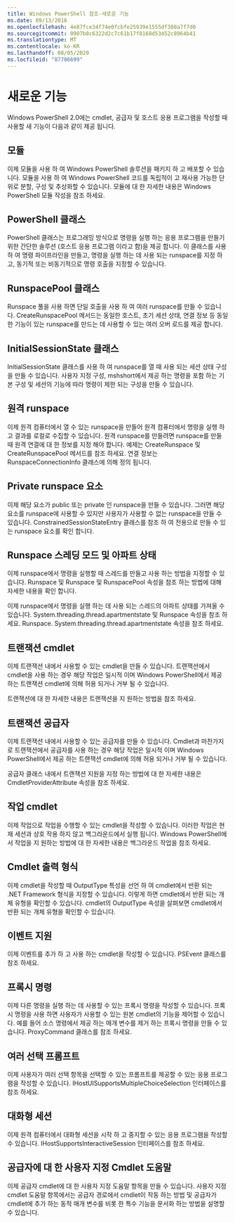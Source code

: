 ```yaml
---
title: Windows PowerShell 참조-새로운 기능
ms.date: 09/13/2016
ms.openlocfilehash: 4e87fce34f74e0fcbfe25939e1555df308a7f7d0
ms.sourcegitcommit: 0907b8c6322d2c7c61b17f8168d53452c8964b41
ms.translationtype: MT
ms.contentlocale: ko-KR
ms.lasthandoff: 08/05/2020
ms.locfileid: "87786699"
---
```

# <a name="whats-new"></a>새로운 기능

Windows PowerShell 2.0에는 cmdlet, 공급자 및 호스트 응용 프로그램을 작성할 때 사용할 새 기능이 다음과 같이 제공 됩니다.

## <a name="modules"></a>모듈

이제 모듈을 사용 하 여 Windows PowerShell 솔루션을 패키지 하 고 배포할 수 있습니다. 모듈을 사용 하 여 Windows PowerShell 코드를 독립적이 고 재사용 가능한 단위로 분할, 구성 및 추상화할 수 있습니다. 모듈에 대 한 자세한 내용은 Windows PowerShell 모듈 작성을 참조 하세요.

## <a name="the-powershell-class"></a>PowerShell 클래스

PowerShell 클래스는 프로그래밍 방식으로 명령을 실행 하는 응용 프로그램을 만들기 위한 간단한 솔루션 (호스트 응용 프로그램 이라고 함)을 제공 합니다. 이 클래스를 사용 하 여 명령 파이프라인을 만들고, 명령을 실행 하는 데 사용 되는 runspace를 지정 하 고, 동기적 또는 비동기적으로 명령 호출을 지정할 수 있습니다.

## <a name="the-runspacepool-class"></a>RunspacePool 클래스

Runspace 풀을 사용 하면 단일 호출을 사용 하 여 여러 runspace를 만들 수 있습니다. CreateRunspacePool 메서드는 동일한 호스트, 초기 세션 상태, 연결 정보 등 동일한 기능이 있는 runspace를 만드는 데 사용할 수 있는 여러 오버 로드를 제공 합니다.

## <a name="the-initialsessionstate-class"></a>InitialSessionState 클래스

InitialSessionState 클래스를 사용 하 여 runspace를 열 때 사용 되는 세션 상태 구성을 만들 수 있습니다. 사용자 지정 구성, mshshort에서 제공 하는 명령을 포함 하는 기본 구성 및 세션의 기능에 따라 명령이 제한 되는 구성을 만들 수 있습니다.

## <a name="remote-runspaces"></a>원격 runspace

이제 원격 컴퓨터에서 열 수 있는 runspace을 만들어 원격 컴퓨터에서 명령을 실행 하 고 결과를 로컬로 수집할 수 있습니다. 원격 runspace를 만들려면 runspace를 만들 때 원격 연결에 대 한 정보를 지정 해야 합니다. 예제는 CreateRunspace 및 CreateRunspacePool 메서드를 참조 하세요. 연결 정보는 RunspaceConnectionInfo 클래스에 의해 정의 됩니다.

## <a name="private-runspace-elements"></a>Private runspace 요소

이제 해당 요소가 public 또는 private 인 runspace을 만들 수 있습니다. 그러면 해당 요소를 runspace에 사용할 수 있지만 사용자가 사용할 수 없는 runspace을 만들 수 있습니다. ConstrainedSessionStateEntry 클래스를 참조 하 여 전용으로 만들 수 있는 runspace 요소를 확인 합니다.

## <a name="runspace-threading-modes-and-apartment-state"></a>Runspace 스레딩 모드 및 아파트 상태

이제 runspace에서 명령을 실행할 때 스레드를 만들고 사용 하는 방법을 지정할 수 있습니다. Runspace 및 Runspace 및 RunspacePool 속성을 참조 하는 방법에 대해 자세한 내용을 확인 합니다.

이제 runspace에서 명령을 실행 하는 데 사용 되는 스레드의 아파트 상태를 가져올 수 있습니다. System.threading.thread.apartmentstate 및 Runspace 속성을 참조 하세요. Runspace. System.threading.thread.apartmentstate 속성을 참조 하세요.

## <a name="transaction-cmdlets"></a>트랜잭션 cmdlet

이제 트랜잭션 내에서 사용할 수 있는 cmdlet을 만들 수 있습니다. 트랜잭션에서 cmdlet을 사용 하는 경우 해당 작업은 일시적 이며 Windows PowerShell에서 제공 하는 트랜잭션 cmdlet에 의해 허용 되거나 거부 될 수 있습니다.

트랜잭션에 대 한 자세한 내용은 트랜잭션을 지 원하는 방법을 참조 하세요.

## <a name="transaction-provider"></a>트랜잭션 공급자

이제 트랜잭션 내에서 사용할 수 있는 공급자를 만들 수 있습니다. Cmdlet과 마찬가지로 트랜잭션에서 공급자를 사용 하는 경우 해당 작업은 일시적 이며 Windows PowerShell에서 제공 하는 트랜잭션 cmdlet에 의해 허용 되거나 거부 될 수 있습니다.

공급자 클래스 내에서 트랜잭션 지원을 지정 하는 방법에 대 한 자세한 내용은 CmdletProviderAttribute 속성을 참조 하세요.

## <a name="job-cmdlets"></a>작업 cmdlet

이제 작업으로 작업을 수행할 수 있는 cmdlet을 작성할 수 있습니다. 이러한 작업은 현재 세션과 상호 작용 하지 않고 백그라운드에서 실행 됩니다. Windows PowerShell에서 작업을 지 원하는 방법에 대 한 자세한 내용은 백그라운드 작업을 참조 하세요.

## <a name="cmdlet-output-types"></a>Cmdlet 출력 형식

이제 cmdlet을 작성할 때 OutputType 특성을 선언 하 여 cmdlet에서 반환 되는 .NET Framework 형식을 지정할 수 있습니다. 이렇게 하면 cmdlet에서 반환 되는 개체 유형을 확인할 수 있습니다. cmdlet의 OutputType 속성을 살펴보면 cmdlet에서 반환 되는 개체 유형을 확인할 수 있습니다.

## <a name="event-support"></a>이벤트 지원

이제 이벤트를 추가 하 고 사용 하는 cmdlet을 작성할 수 있습니다. PSEvent 클래스를 참조 하세요.

## <a name="proxy-commands"></a>프록시 명령

이제 다른 명령을 실행 하는 데 사용할 수 있는 프록시 명령을 작성할 수 있습니다. 프록시 명령을 사용 하면 사용자가 사용할 수 있는 원본 cmdlet의 기능을 제어할 수 있습니다. 예를 들어 소스 명령에서 제공 하는 매개 변수를 제거 하는 프록시 명령을 만들 수 있습니다. ProxyCommand 클래스를 참조 하세요.

## <a name="multiple-choice-prompts"></a>여러 선택 프롬프트

이제 사용자가 여러 선택 항목을 선택할 수 있는 프롬프트를 제공할 수 있는 응용 프로그램을 작성할 수 있습니다. IHostUISupportsMultipleChoiceSelection 인터페이스를 참조 하세요.

## <a name="interactive-sessions"></a>대화형 세션

이제 원격 컴퓨터에서 대화형 세션을 시작 하 고 중지할 수 있는 응용 프로그램을 작성할 수 있습니다.
IHostSupportsInteractiveSession 인터페이스를 참조 하세요.

## <a name="custom-cmdlet-help-for-providers"></a>공급자에 대 한 사용자 지정 Cmdlet 도움말

이제 공급자 cmdlet에 대 한 사용자 지정 도움말 항목을 만들 수 있습니다. 사용자 지정 cmdlet 도움말 항목에서는 공급자 경로에서 cmdlet이 작동 하는 방법 및 공급자가 cmdlet에 추가 하는 동적 매개 변수를 비롯 한 특수 기능을 문서화 하는 방법을 설명할 수 있습니다.

